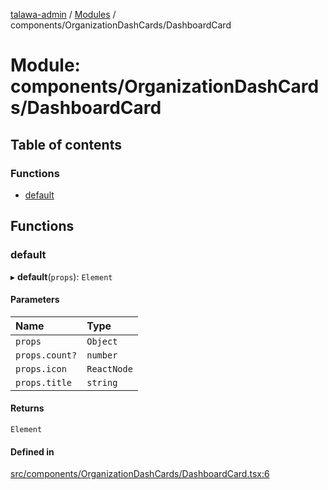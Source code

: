 [talawa-admin](../README.md) / [Modules](../modules.md) / components/OrganizationDashCards/DashboardCard

# Module: components/OrganizationDashCards/DashboardCard

## Table of contents

### Functions

- [default](components_OrganizationDashCards_DashboardCard.md#default)

## Functions

### default

▸ **default**(`props`): `Element`

#### Parameters

| Name           | Type        |
| :------------- | :---------- |
| `props`        | `Object`    |
| `props.count?` | `number`    |
| `props.icon`   | `ReactNode` |
| `props.title`  | `string`    |

#### Returns

`Element`

#### Defined in

[src/components/OrganizationDashCards/DashboardCard.tsx:6](https://github.com/PalisadoesFoundation/talawa-admin/blob/12d9229/src/components/OrganizationDashCards/DashboardCard.tsx#L6)

